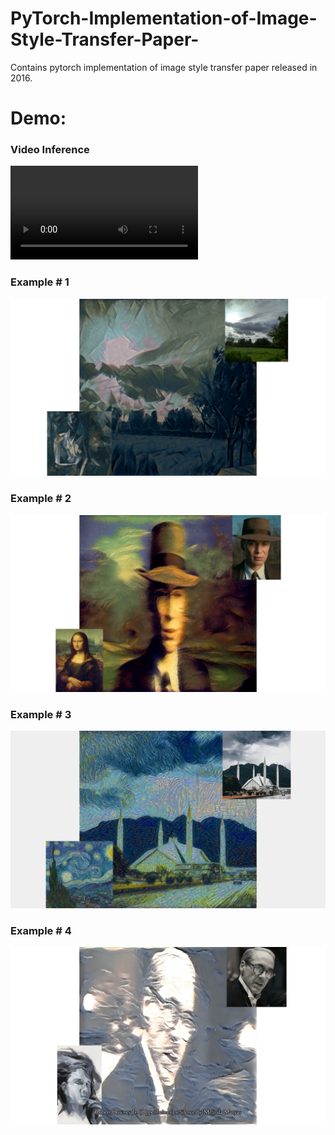 # PyTorch-Implementation-of-Image-Style-Transfer-Paper-
Contains pytorch implementation of image style transfer paper released in 2016.


# Demo:

### Video Inference
![Video Example](https://github.com/MuhammadBilal848/Pytorch-Implementation-of-Image-Style-Transfer-Paper-/blob/main/results/output.mp4)

### Example # 1
![Example # 1](https://github.com/MuhammadBilal848/Pytorch-Implementation-of-Image-Style-Transfer-Paper-/blob/main/results/ubit%20x%20femme%20nue%20assise%201.png)

### Example # 2
![Example # 2](https://github.com/MuhammadBilal848/Pytorch-Implementation-of-Image-Style-Transfer-Paper-/blob/main/results/oppie%20x%20mona%20lisa%201.png)

### Example # 3
![Example # 3](https://github.com/MuhammadBilal848/Pytorch-Implementation-of-Image-Style-Transfer-Paper-/blob/main/results/faisal_masjid%20x%20starry%20night.png)

### Example # 4
![Example # 4](https://github.com/MuhammadBilal848/Pytorch-Implementation-of-Image-Style-Transfer-Paper-/blob/main/results/Untitled%20(3).png)

